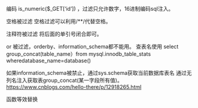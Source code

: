 编码
is_numeric($_GET[‘id’]) ，过滤只允许数字，16进制编码sql注入。

空格被过滤
空格过滤可以利用/**/代替空格。

注释符被过滤
将后面的单引号闭合即可。

or 被过滤，orderby、information_schema都不能用。
查表名使用 select group_concat(table_name）from mysql.innodb_table_stats wheredatabase_name=database()

如果information_schema被禁止，通过sys.schema获取当前数据库表名
通过无列名注入获取表group_concat(某一字段所有值)。
<https://www.cnblogs.com/hello-there/p/12918265.html>

函数等效替换